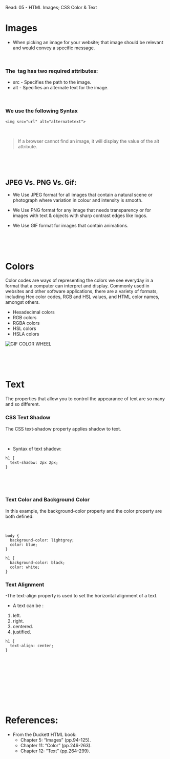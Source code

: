 Read: 05 - HTML Images; CSS Color & Text

# Images
-  When picking an image for your website; that image should be relevant and would convey a specific message.

<p>&nbsp;</p>

### The <img> tag has two required attributes:

- src - Specifies the path to the image.
- alt - Specifies an alternate text for the image.

<p>&nbsp;</p>

### We use the following Syntax
 
`<img src="url" alt="alternatetext">`

<p>&nbsp;</p>

> If a browser cannot find an image, it will display the value of the alt attribute.

<p>&nbsp;</p>
<p>&nbsp;</p>

## JPEG Vs. PNG Vs. Gif:

- We Use JPEG format for all images that contain a natural scene or photograph where variation in colour and intensity is smooth.

- We Use PNG format for any image that needs transparency or for images with text & objects with sharp contrast edges like logos.

- We Use GIF format for images that contain animations.

<p>&nbsp;</p>
<p>&nbsp;</p>

# Colors 

Color codes are ways of representing the colors we see everyday in a format that a computer can interpret and display. Commonly used in websites and other software applications, there are a variety of formats, including Hex color codes, RGB and HSL values, and HTML color names, amongst others.


- Hexadecimal colors
- RGB colors
- RGBA colors
- HSL colors
- HSLA colors



![GIF COLOR WHEEL](https://99designs-blog.imgix.net/blog/wp-content/uploads/2017/02/Color-Wheel-2.gif?auto=format&q=60&fit=max&w=930)


<p>&nbsp;</p>
<p>&nbsp;</p>


# Text

The properties that allow you to control the appearance of text are so many and so different.


### CSS Text Shadow
The CSS text-shadow property applies shadow to text.


<p>&nbsp;</p>

- Syntax of text shadow:
```
h1 {
  text-shadow: 2px 2px;
}
```


<p>&nbsp;</p>

<p>&nbsp;</p>

### Text Color and Background Color
In this example, the background-color property and the color property are both defined:


<p>&nbsp;</p>

```
body {
  background-color: lightgrey;
  color: blue;
}

h1 {
  background-color: black;
  color: white;
}
```


### Text Alignment
-The text-align property is used to set the horizontal alignment of a text.

- A text can be :
1. left.
2. right.
3. centered.
4. justified.


```
h1 {
  text-align: center;
}
```






<p>&nbsp;</p>
<p>&nbsp;</p>
<p>&nbsp;</p>
<p>&nbsp;</p>
<p>&nbsp;</p>












# References:

- From the Duckett HTML book:
   - Chapter 5: “Images” (pp.94-125).
   - Chapter 11: “Color” (pp.246-263).
   - Chapter 12: “Text” (pp.264-299).